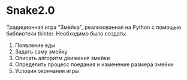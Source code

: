 # Snake2.0
Традиционная игра "Змейка", реализованная на Python с помощью библиотеки tkinter.
Необходимо было создать:
  1) Появление еды
  2) Задать саму змейку
  3) Описать алгоритм движения змейки
  4) Определить процесс поедания и изменение размера змейки
  5) Условия окончания игры
